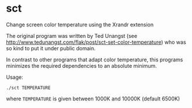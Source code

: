 # sct
Change screen color temperature using the Xrandr extension

The original program was written by Ted Unangst (see
http://www.tedunangst.com/flak/post/sct-set-color-temperature) who was
so kind to put it under public domain.

In contrast to other programs that adapt color temperature, this
programs minimizes the required dependencies to an absolute minimum.

Usage:

```
./sct TEMPERATURE
```

where `TEMPERATURE` is given between 1000K and 10000K (default 6500K)
